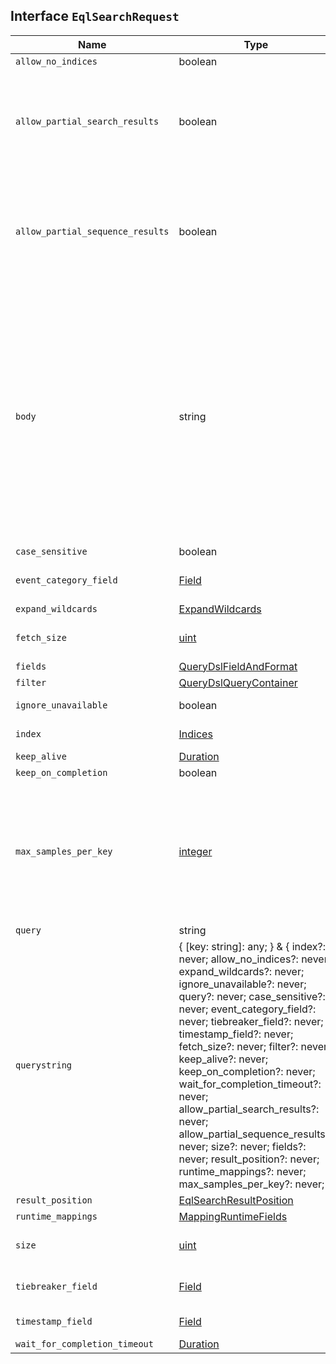 ## Interface `EqlSearchRequest`

| Name | Type | Description |
| - | - | - |
| `allow_no_indices` | boolean | &nbsp; |
| `allow_partial_search_results` | boolean | Allow query execution also in case of shard failures. If true, the query will keep running and will return results based on the available shards. For sequences, the behavior can be further refined using allow_partial_sequence_results |
| `allow_partial_sequence_results` | boolean | This flag applies only to sequences and has effect only if allow_partial_search_results=true. If true, the sequence query will return results based on the available shards, ignoring the others. If false, the sequence query will return successfully, but will always have empty results. |
| `body` | string | ({ [key: string]: any; } & { index?: never; allow_no_indices?: never; expand_wildcards?: never; ignore_unavailable?: never; query?: never; case_sensitive?: never; event_category_field?: never; tiebreaker_field?: never; timestamp_field?: never; fetch_size?: never; filter?: never; keep_alive?: never; keep_on_completion?: never; wait_for_completion_timeout?: never; allow_partial_search_results?: never; allow_partial_sequence_results?: never; size?: never; fields?: never; result_position?: never; runtime_mappings?: never; max_samples_per_key?: never; }) | All values in `body` will be added to the request body. |
| `case_sensitive` | boolean | &nbsp; |
| `event_category_field` | [Field](./Field.md) | Field containing the event classification, such as process, file, or network. |
| `expand_wildcards` | [ExpandWildcards](./ExpandWildcards.md) | &nbsp; |
| `fetch_size` | [uint](./uint.md) | Maximum number of events to search at a time for sequence queries. |
| `fields` | [QueryDslFieldAndFormat](./QueryDslFieldAndFormat.md) | [Field](./Field.md) | ([QueryDslFieldAndFormat](./QueryDslFieldAndFormat.md) | [Field](./Field.md))[] | Array of wildcard (*) patterns. The response returns values for field names matching these patterns in the fields property of each hit. |
| `filter` | [QueryDslQueryContainer](./QueryDslQueryContainer.md) | [QueryDslQueryContainer](./QueryDslQueryContainer.md)[] | Query, written in Query DSL, used to filter the events on which the EQL query runs. |
| `ignore_unavailable` | boolean | If true, missing or closed indices are not included in the response. |
| `index` | [Indices](./Indices.md) | The name of the index to scope the operation |
| `keep_alive` | [Duration](./Duration.md) | &nbsp; |
| `keep_on_completion` | boolean | &nbsp; |
| `max_samples_per_key` | [integer](./integer.md) | By default, the response of a sample query contains up to `10` samples, with one sample per unique set of join keys. Use the `size` parameter to get a smaller or larger set of samples. To retrieve more than one sample per set of join keys, use the `max_samples_per_key` parameter. Pipes are not supported for sample queries. |
| `query` | string | EQL query you wish to run. |
| `querystring` | { [key: string]: any; } & { index?: never; allow_no_indices?: never; expand_wildcards?: never; ignore_unavailable?: never; query?: never; case_sensitive?: never; event_category_field?: never; tiebreaker_field?: never; timestamp_field?: never; fetch_size?: never; filter?: never; keep_alive?: never; keep_on_completion?: never; wait_for_completion_timeout?: never; allow_partial_search_results?: never; allow_partial_sequence_results?: never; size?: never; fields?: never; result_position?: never; runtime_mappings?: never; max_samples_per_key?: never; } | All values in `querystring` will be added to the request querystring. |
| `result_position` | [EqlSearchResultPosition](./EqlSearchResultPosition.md) | &nbsp; |
| `runtime_mappings` | [MappingRuntimeFields](./MappingRuntimeFields.md) | &nbsp; |
| `size` | [uint](./uint.md) | For basic queries, the maximum number of matching events to return. Defaults to 10 |
| `tiebreaker_field` | [Field](./Field.md) | Field used to sort hits with the same timestamp in ascending order |
| `timestamp_field` | [Field](./Field.md) | Field containing event timestamp. Default " @ timestamp" |
| `wait_for_completion_timeout` | [Duration](./Duration.md) | &nbsp; |
